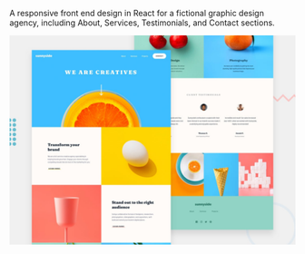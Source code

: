 A responsive front end design in React for a fictional graphic design agency, including About, Services, Testimonials, and Contact sections.

![Desktop preview](https://github.com/kabocha23/Sunnyside-Agency-Site/blob/main/src/images/desktop-preview.jpg)
